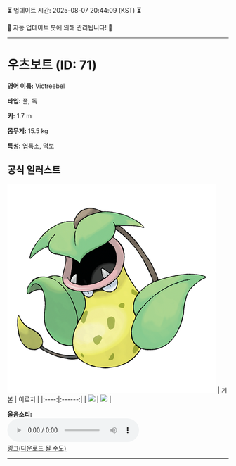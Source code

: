 
⏳ 업데이트 시간: 2025-08-07 20:44:09 (KST) ⏳

🤖 자동 업데이트 봇에 의해 관리됩니다! 🤖

---

# 우츠보트 (ID: 71)
**영어 이름:** Victreebel

**타입:** 풀, 독

**키:** 1.7 m

**몸무게:** 15.5 kg

**특성:** 엽록소, 먹보

## 공식 일러스트
![](https://raw.githubusercontent.com/PokeAPI/sprites/master/sprites/pokemon/other/official-artwork/71.png)
| 기본 | 이로치 |
|:----:|:------:|
| <img src="http://play.pokemonshowdown.com/sprites/ani/victreebel.gif" width="200"> | <img src="http://play.pokemonshowdown.com/sprites/ani-shiny/victreebel.gif" width="200"> |

**울음소리:**<br><audio controls src="https://raw.githubusercontent.com/PokeAPI/cries/main/cries/pokemon/latest/71.ogg"></audio><br> [링크(다운로드 될 수도)](https://raw.githubusercontent.com/PokeAPI/cries/main/cries/pokemon/latest/71.ogg)


---
